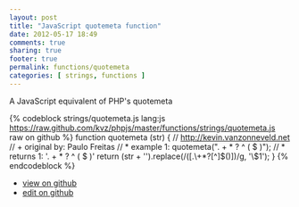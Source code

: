 ```yaml
---
layout: post
title: "JavaScript quotemeta function"
date: 2012-05-17 18:49
comments: true
sharing: true
footer: true
permalink: functions/quotemeta
categories: [ strings, functions ]
---
```

A JavaScript equivalent of PHP's quotemeta
<!-- more -->
{% codeblock strings/quotemeta.js lang:js https://raw.github.com/kvz/phpjs/master/functions/strings/quotemeta.js raw on github %}
function quotemeta (str) {
    // http://kevin.vanzonneveld.net
    // +   original by: Paulo Freitas
    // *     example 1: quotemeta(". + * ? ^ ( $ )");
    // *     returns 1: '\. \+ \* \? \^ \( \$ \)'
    return (str + '').replace(/([\.\\\+\*\?\[\^\]\$\(\)])/g, '\\$1');
}
{% endcodeblock %}
<ul>
 <li><a href="https://github.com/kvz/phpjs/blob/master/functions/strings/quotemeta.js">view on github</a></li>
 <li><a href="https://github.com/kvz/phpjs/edit/master/functions/strings/quotemeta.js">edit on github</a></li>
</ul>
